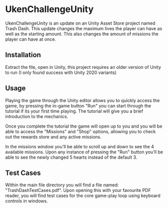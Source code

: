 # UkenChallengeUnity

UkenChallengeUnity is an update on an Unity Asset Store project named Trash Dash. This update changes the maximum lives the player can have as well as the starting amount. This also changes the amount of missions the player can have at once.

## Installation

Extract the file, open in Unity, this project requires an older version of Unity to run (I only found success with Unity 2020 variants)

## Usage

Playing the game through the Unity editor allows you to quickly access the game, by pressing the in-game button "Run" you can start through the tutorial if its your first time playing. The tutorial will give you a brief introduction to the mechanics.

Once  you complete the tutorial the game will open up to you and you will be able to access the "Missions" and "Shop" options, allowing you to check out the rewards store and any active missions. 

In the missions window you'll be able to scroll up and down to see the 4 available missions. Upon any instance of pressing the "Run" button you'll be able to see the newly changed 5 hearts instead of the default 3.

## Test Cases
Within the main file directory you will find a file named: "TrashDashTestCases.pdf". Upon opening this with your favourite PDF reader, you will find test cases for the core game-play loop using keyboard controls in windows.
